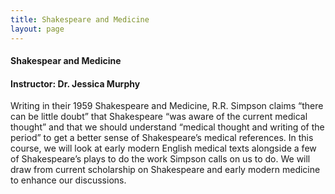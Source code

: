 ```yaml
---
title: Shakespeare and Medicine
layout: page
---
```


#### Shakespear and Medicine

#### Instructor: Dr. Jessica Murphy

Writing in their 1959 Shakespeare and Medicine, R.R. Simpson claims
“there can be little doubt” that Shakespeare “was aware of the current
medical thought” and that we should understand “medical thought and
writing of the period” to get a better sense of Shakespeare’s medical
references.  In this course, we will look at early modern English
medical texts alongside a few of Shakespeare’s plays to do the work
Simpson calls on us to do. We will draw from current scholarship on
Shakespeare and early modern medicine to enhance our discussions.
